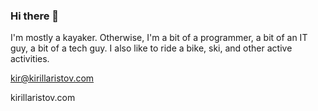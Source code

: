 ### Hi there 👋

I'm mostly a kayaker. Otherwise, I'm a bit of a programmer, a bit of an IT guy, a bit of a tech guy. I also like to ride a bike, ski, and other active activities.

kir@kirillaristov.com

kirillaristov.com

<!--
**kirillaristov/kirillaristov** is a ✨ _special_ ✨ repository because its `README.md` (this file) appears on your GitHub profile.

Here are some ideas to get you started:

- 🔭 I’m currently working on ...
- 🌱 I’m currently learning ...
- 👯 I’m looking to collaborate on ...
- 🤔 I’m looking for help with ...
- 💬 Ask me about ...
- 📫 How to reach me: ...
- 😄 Pronouns: ...
- ⚡ Fun fact: ...
-->
